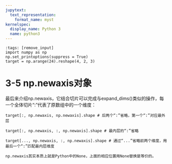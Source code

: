```yaml
---
jupytext:
  text_representation:
    format_name: myst
kernelspec:
  display_name: Python 3
  name: python3
---
```


```{code-cell} ipython3
:tags: [remove_input]
import numpy as np
np.set_printoptions(suppress = True)
target = np.arange(24).reshape(4, 2, 3)
```

# 3-5 np.newaxis对象

最后来介绍np.newaxis，它结合切片可以完成与expand_dims()类似的操作，每一个全体切片“:”代表了原数组中的一个维度：


```{code-cell} ipython3
target[:, np.newaxis, np.newaxis].shape # 后两个“:”省略，第一个“:”对应最外层
```

```{code-cell} ipython3
target[:, np.newaxis, :, np.newaxis].shape # 最内层的“:”省略
```

```{code-cell} ipython3
target[..., np.newaxis, :, np.newaxis].shape # 通过“...”省略前两个维度，用最后一个“:”匹配最内层维度
```

```{hint}
np.newaxis其实本质上就是Python中的None，上面的相应位置用None替换是等价的。
```

